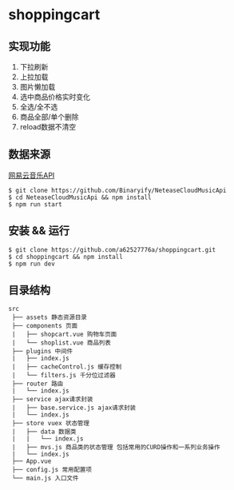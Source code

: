 # shoppingcart

## 实现功能 

1. 下拉刷新
2. 上拉加载
3. 图片懒加载
4. 选中商品价格实时变化
5. 全选/全不选
6. 商品全部/单个删除
7. reload数据不清空

## 数据来源 

[网易云音乐API](https://github.com/Binaryify/NeteaseCloudMusicApi)

```
$ git clone https://github.com/Binaryify/NeteaseCloudMusicApi
$ cd NeteaseCloudMusicApi && npm install
$ npm run start
```

## 安装 && 运行

```
$ git clone https://github.com/a62527776a/shoppingcart.git
$ cd shoppingcart && npm install
$ npm run dev
```

## 目录结构

```
src
 ├── assets 静态资源目录
 ├── components 页面
 |   ├── shopcart.vue 购物车页面
 |   └── shoplist.vue 商品列表
 ├── plugins 中间件
 |   ├── index.js
 |   ├── cacheControl.js 缓存控制
 |   └── filters.js 千分位过滤器
 ├── router 路由
 |   └── index.js
 ├── service ajax请求封装
 |   ├── base.service.js ajax请求封装
 |   └── index.js
 ├── store vuex 状态管理
 |   ├── data 数据类
 |   |   └── index.js
 |   ├── mvs.js 商品类的状态管理 包括常用的CURD操作和一系列业务操作
 |   └── index.js
 ├── App.vue
 ├── config.js 常用配置项
 └── main.js 入口文件
```